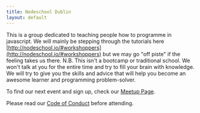 ```yaml
---
title: Nodeschool Dublin
layout: default
---
```


This is a group dedicated to teaching people how to programme in javascript. We will mainly be stepping through the tutorials here [http://nodeschool.io/#workshoppers](http://nodeschool.io/#workshoppers) but we may go "off piste" if the feeling takes us there. N.B. This isn't a bootcamp or traditional school. We won't talk at you for the entire time and try to fill your brain with knowledge. We will try to give you the skills and advice that will help you become an awesome learner and programming problem-solver.

To find our next event and sign up, check our [Meetup Page](http://www.meetup.com/Nodeschool-Dublin-Meetup/). 

Please read our [Code of Conduct](./CodeOfConduct.html) before attending.






